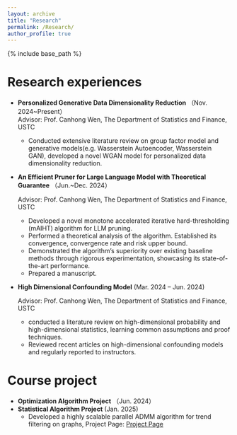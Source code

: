 ```yaml
---
layout: archive
title: "Research"
permalink: /Research/
author_profile: true
---
```


{% include base_path %}

Research experiences
======
* **Personalized Generative Data Dimensionality Reduction** （Nov. 2024~Present）   
  Advisor: Prof. Canhong Wen, The Department of Statistics and Finance, USTC
  * Conducted extensive literature review on group factor model and generative models(e.g. Wasserstein Autoencoder, Wasserstein GAN), developed a novel WGAN model for personalized data dimensionality reduction.
 

* **An Efficient Pruner for Large Language Model with Theoretical Guarantee** （Jun.~Dec. 2024）

  Advisor: Prof. Canhong Wen, The Department of Statistics and Finance, USTC
  * Developed a novel monotone accelerated iterative hard-thresholding (mAIHT) algorithm for LLM pruning.
  * Performed a theoretical analysis of the algorithm. Established its convergence, convergence rate and risk upper bound.
  * Demonstrated the algorithm’s superiority over existing baseline methods through rigorous experimentation, showcasing its state-of-the-art performance.
  * Prepared a manuscript.

* **High Dimensional Confounding Model** (Mar. 2024 – Jun. 2024)

  Advisor: Prof. Canhong Wen, The Department of Statistics and Finance, USTC 
  * conducted a literature review on high-dimensional probability and high-dimensional statistics, learning common assumptions and proof techniques.
  * Reviewed recent articles on high-dimensional confounding models and regularly reported to instructors.

  
Course project
======
* **Optimization Algorithm Project** （Jun. 2024）
* **Statistical Algorithm Project** (Jan. 2025)
  * Developed a highly scalable parallel ADMM algorithm for trend filtering on graphs, Project Page: [Project Page](https://github.com/byn1002/Trend-Filtering-on-Graphs)



 



